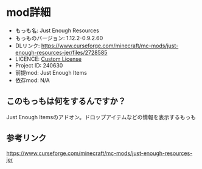 # mod詳細

- もっも名: Just Enough Resources
- もっものバージョン: 1.12.2-0.9.2.60
- DLリンク: https://www.curseforge.com/minecraft/mc-mods/just-enough-resources-jer/files/2728585
- LICENCE: [Custom License](https://www.curseforge.com/minecraft/mc-mods/just-enough-resources-jer/files/2728585)
- Project ID: 240630
- 前提mod: Just Enough Items
- 依存mod: N/A

## このもっもは何をするんですか？
Just Enough Itemsのアドオン。ドロップアイテムなどの情報を表示するもっも

## 参考リンク
https://www.curseforge.com/minecraft/mc-mods/just-enough-resources-jer
